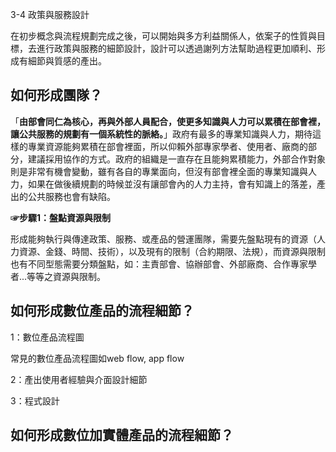 <p>3-4 政策與服務設計</p>

<p>在初步概念與流程規劃完成之後，可以開始與多方利益關係人，依案子的性質與目標，去進行政策與服務的細節設計，設計可以透過謝列方法幫助過程更加順利、形成有細節與質感的產出。</p>

<h2>如何形成團隊？</h2>

<p>「<strong>由部會同仁為核心，再與外部人員配合，使更多知識與人力可以累積在部會裡，讓公共服務的規劃有一個系統性的脈絡。</strong>」政府有最多的專業知識與人力，期待這樣的專業資源能夠累積在部會裡面，所以仰賴外部專家學者、使用者、廠商的部分，建議採用協作的方式。政府的組織是一直存在且能夠累積能力，外部合作對象則是非常有機會變動，雖有各自的專業面向，但沒有部會裡全面的專業知識與人力，如果在做後續規劃的時候並沒有讓部會內的人力主持，會有知識上的落差，產出的公共服務也會有缺陷。</p>

<p> <strong>☞步驟1：盤點資源與限制</strong></p>

<p> 形成能夠執行與傳達政策、服務、或產品的營運團隊，需要先盤點現有的資源（人力資源、金錢、時間、技術），以及現有的限制（合約期限、法規），而資源與限制也有不同型態需要分類盤點，如：主責部會、協辦部會、外部廠商、合作專家學者...等等之資源與限制。</p>

<h2>如何形成數位產品的流程細節？</h2>

<p>1：數位產品流程圖</p>

<p>常見的數位產品流程圖如web flow, app flow</p>

<p>2：產出使用者經驗與介面設計細節</p>

<p>3：程式設計</p>

<h2>如何形成數位加實體產品的流程細節？</h2>